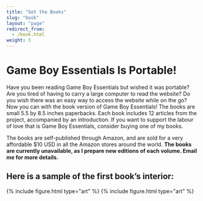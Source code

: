```yaml
---
title: "Get the Books"
slug: "book"
layout: "page"
redirect_from:
  - /book.html
weight: 5
---
```

# Game Boy Essentials Is Portable!

Have you been reading Game Boy Essentials but wished it was portable? Are you tired of having to carry a large computer to read the website? Do you wish there was an easy way to access the website while on the go? Now you can with the book version of Game Boy Essentials! The books are small 5.5 by 8.5 inches paperbacks. Each book includes 12 articles from the project, accompanied by an introduction. If you want to support the labour of love that is Game Boy Essentials, consider buying one of my books.

The books are self-published through Amazon, and are sold for a very affordable $10 USD in all the Amazon stores around the world. **The books are currently unavailable, as I prepare new editions of each volume. Email me for more details.**

<!-- {% include book.html %} -->

## Here is a sample of the first book’s interior:

<div class="gallery">
{% include figure.html type="art" %}
{% include figure.html type="art" %}
</div>